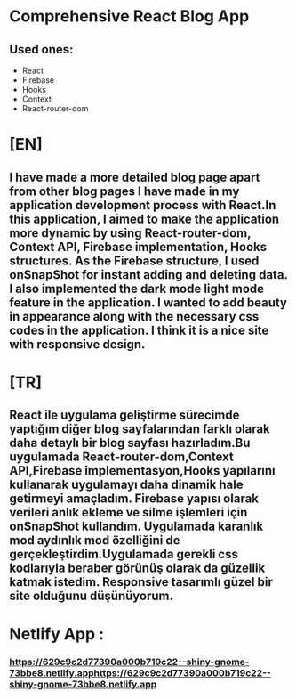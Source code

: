 # Comprehensive React Blog App



## Used ones:

* React
* Firebase
* Hooks
* Context
* React-router-dom

# [EN]

## I have made a more detailed blog page apart from other blog pages I have made in my application development process with React.In this application, I aimed to make the application more dynamic by using React-router-dom, Context API, Firebase implementation, Hooks structures. As the Firebase structure, I used onSnapShot for instant adding and deleting data. I also implemented the dark mode light mode feature in the application. I wanted to add beauty in appearance along with the necessary css codes in the application. I think it is a nice site with responsive design.

# [TR]

## React ile uygulama geliştirme sürecimde yaptığım diğer blog sayfalarından farklı olarak daha detaylı bir blog sayfası hazırladım.Bu uygulamada React-router-dom,Context API,Firebase implementasyon,Hooks yapılarını kullanarak uygulamayı daha dinamik hale getirmeyi amaçladım. Firebase yapısı olarak verileri anlık ekleme ve silme işlemleri için onSnapShot kullandım. Uygulamada karanlık mod aydınlık mod özelliğini de gerçekleştirdim.Uygulamada gerekli css kodlarıyla beraber görünüş olarak da güzellik katmak istedim. Responsive tasarımlı güzel bir site olduğunu düşünüyorum.



# Netlify App :

### https://629c9c2d77390a000b719c22--shiny-gnome-73bbe8.netlify.apphttps://629c9c2d77390a000b719c22--shiny-gnome-73bbe8.netlify.app






